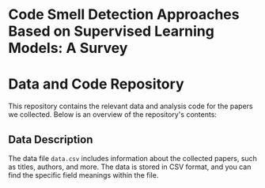 # Code Smell Detection Approaches Based on Supervised Learning Models: A Survey
# Data and Code Repository

This repository contains the relevant data and analysis code for the papers we collected. Below is an overview of the repository's contents:

## Data Description

The data file `data.csv` includes information about the collected papers, such as titles, authors, and more. 
The data is stored in CSV format, and you can find the specific field meanings within the file.


